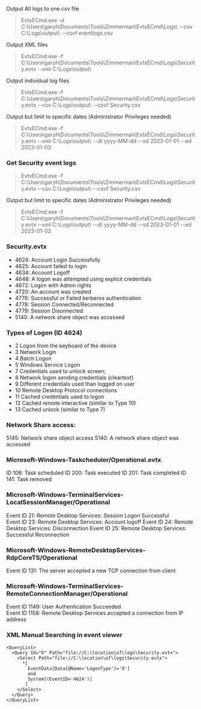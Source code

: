 Output All logs to one csv file
> EvtxECmd.exe -d C:\Users\garyh\Documents\Tools\Zimmerman\EvtxECmd\Logs\ --csv C:\Logs\output\ --csvf eventlogs.csv

Output XML files
> EvtxECmd.exe -f C:\Users\garyh\Documents\Tools\Zimmerman\EvtxECmd\Logs\Security.evtx --xml C:\Logs\output\

Output individual log files
> EvtxECmd.exe -f C:\Users\garyh\Documents\Tools\Zimmerman\EvtxECmd\Logs\Security.evtx --csv C:\Logs\output\ --csvf Security.csv

Output but limit to specific dates (Administrator Privileges needed)
> EvtxECmd.exe -f C:\Users\garyh\Documents\Tools\Zimmerman\EvtxECmd\Logs\Security.evtx --xml C:\Logs\output\ --dt yyyy-MM-dd --sd 2023-01-01 --ed 2023-01-03


### Get Security event logs

> EvtxECmd.exe -f C:\Users\garyh\Documents\Tools\Zimmerman\EvtxECmd\Logs\Security.evtx --csv C:\Logs\output\ --csvf Security.csv

Output but limit to specific dates (Administrator Privileges needed)
> EvtxECmd.exe -f C:\Users\garyh\Documents\Tools\Zimmerman\EvtxECmd\Logs\Security.evtx --xml C:\Logs\output\ --dt yyyy-MM-dd --sd 2023-01-01 --ed 2023-01-03


### Security.evtx

+ 4624: Account Login Successfully
+ 4625: Account failed to login
+ 4634: Account Logoff 
+ 4648: A logon was attempted using explicit credentials  
+ 4672: Logon with Admin rights
+ 4720: An account was created
+ 4776: Successful or Failed kerberos authentication
+ 4778: Session Connected/Reconnected
+ 4779: Session Disonnected
+ 5140: A network share object was accessed


### Types of Logon (ID 4624)
+ 2 Logon from the keyboard of the device
+ 3 Network Login
+ 4 Batch Logon
+ 5 Windows Service Logon
+ 7 Credentials used to unlock screen;
+ 8 Network logon sending credentials (cleartext)
+ 9 Different credentials used than logged on user
+ 10 Remote Desktop Protocol connections
+ 11 Cached credentials used to logon
+ 12 Cached remote interactive (similar to Type 10)
+ 13 Cached unlock (similar to Type 7)


### Network Share access:

5145: Network share object access 
5140: A network share object was accessed

### Microsoft-Windows-Taskcheduler/Operational.evtx

ID 106: Task scheduled
ID 200: Task executed
ID 201: Task completed
ID 141: Task removed

### Microsoft-Windows-TerminalServices-LocalSessionManager/Operational

Event ID 21: Remote Desktop Services: Session Logon Successful  
Event ID 23: Remote Desktop Services: Account logoff 
Event ID 24: Remote Desktop Services: Disconnection
Event ID 25: Remote Desktop Services: Successful Reconnection   

### Microsoft-Windows-RemoteDesktopServices-RdpCoreTS/Operational

Event ID 131: The server accepted a new TCP connection from client  

### Microsoft-Windows-TerminalServices-RemoteConnectionManager/Operational

Event ID 1149: User Authentication Succeeded   
Event ID 1158: Remote Desktop Services accepted a connection from IP address <ipAddress>   

### XML Manual Searching in event viewer 
  
```
<QueryList>
  <Query Id="0" Path="file://C:\location\of\logs\Security.evtx">
    <Select Path="file://C:\location\of\logs\Security.evtx">
      *[
        EventData[Data[@Name='LogonType']='9']
        and
        System[(EventID='4624')]
       ] 
    </Select>
  </Query>
</QueryList>
```
